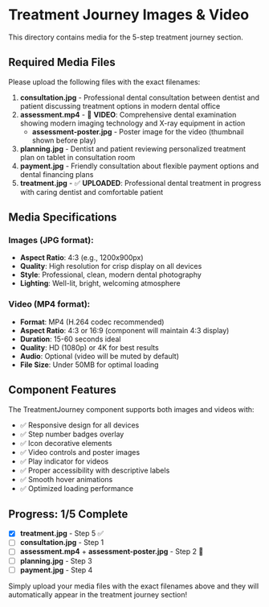 # Treatment Journey Images & Video

This directory contains media for the 5-step treatment journey section.

## Required Media Files

Please upload the following files with the exact filenames:

1. **consultation.jpg** - Professional dental consultation between dentist and patient discussing treatment options in modern dental office
2. **assessment.mp4** - 🎥 **VIDEO**: Comprehensive dental examination showing modern imaging technology and X-ray equipment in action
   - **assessment-poster.jpg** - Poster image for the video (thumbnail shown before play)
3. **planning.jpg** - Dentist and patient reviewing personalized treatment plan on tablet in consultation room
4. **payment.jpg** - Friendly consultation about flexible payment options and dental financing plans
5. **treatment.jpg** - ✅ **UPLOADED**: Professional dental treatment in progress with caring dentist and comfortable patient

## Media Specifications

### Images (JPG format):
- **Aspect Ratio**: 4:3 (e.g., 1200x900px)
- **Quality**: High resolution for crisp display on all devices
- **Style**: Professional, clean, modern dental photography
- **Lighting**: Well-lit, bright, welcoming atmosphere

### Video (MP4 format):
- **Format**: MP4 (H.264 codec recommended)
- **Aspect Ratio**: 4:3 or 16:9 (component will maintain 4:3 display)
- **Duration**: 15-60 seconds ideal
- **Quality**: HD (1080p) or 4K for best results
- **Audio**: Optional (video will be muted by default)
- **File Size**: Under 50MB for optimal loading

## Component Features

The TreatmentJourney component supports both images and videos with:
- ✅ Responsive design for all devices
- ✅ Step number badges overlay
- ✅ Icon decorative elements
- ✅ Video controls and poster images
- ✅ Play indicator for videos
- ✅ Proper accessibility with descriptive labels
- ✅ Smooth hover animations
- ✅ Optimized loading performance

## Progress: 1/5 Complete

- [x] **treatment.jpg** - Step 5 ✅
- [ ] **consultation.jpg** - Step 1
- [ ] **assessment.mp4** + **assessment-poster.jpg** - Step 2 🎥
- [ ] **planning.jpg** - Step 3
- [ ] **payment.jpg** - Step 4

Simply upload your media files with the exact filenames above and they will automatically appear in the treatment journey section!
